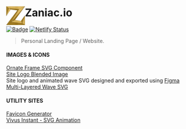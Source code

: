 # Zaniac.io <img src="./resources/img/logo.png" alt="pokeball-img" height="50" align="left">
[![Badge](https://loua6f3zohq8.runkit.sh)](https://zaniac.io/)
[![Netlify Status](https://api.netlify.com/api/v1/badges/fccb1121-9dcd-427d-9711-ab9f64e7dba2/deploy-status)](https://app.netlify.com/sites/zaniacportfolio/deploys)

> Personal Landing Page / Website.

#### IMAGES & ICONS
[Ornate Frame SVG Component](https://www.123rf.com/photo_99615753_stock-vector-decorative-corners-swirls-ornate-frame-page-decoration-wedding-design-filigree-dividers-vector-illus.html)<br>
[Site Logo Blended Image](https://www.behance.net/gallery/60064327/20-Seamless-Brushed-Metal-Background-Textures-DOWNLOAD)<br>
Site logo and animated wave SVG designed and exported using [Figma](https://www.figma.com/)<br>
[Multi-Layered Wave SVG](https://app.haikei.app/)<br>

#### UTILITY SITES
[Favicon Generator](https://realfavicongenerator.net/)<br>
[Vivus Instant - SVG Animation](https://maxwellito.github.io/vivus-instant/)<br>
